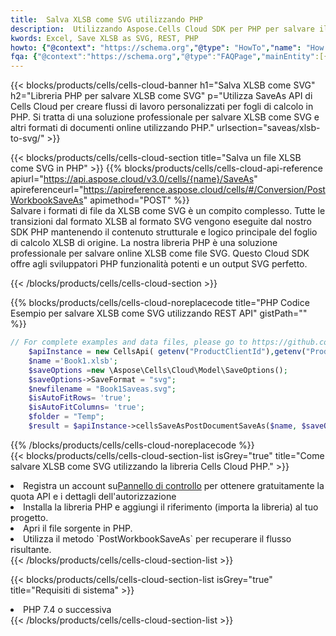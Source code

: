 ```yaml
---
title:  Salva XLSB come SVG utilizzando PHP
description:  Utilizzando Aspose.Cells Cloud SDK per PHP per salvare il file in formato XLSB come file in formato SVG.
kwords: Excel, Save XLSB as SVG, REST, PHP
howto: {"@context": "https://schema.org","@type": "HowTo","name": "How to save XLSB as SVG using the Cells Cloud PHP library.","description": "How to save XLSB as SVG using the Cells Cloud PHP library.","image": {"@type": "ImageObject"},"url": "/php/saveas/xlsb-to-svg/","step": [{ "@type": "HowToStep","name": "How to save XLSB as SVG using the Cells Cloud PHP library. step 1", "image": {"@type": "ImageObject",},"url": "/php/saveas/xlsb-to-svg/","text": "Register an account at <a href='https://dashboard.aspose.cloud/'>Dashboard</a> to get free API quota & authorization details",},{ "@type": "HowToStep","name": "How to save XLSB as SVG using the Cells Cloud PHP library. step 1", "image": {"@type": "ImageObject",},"url": "/php/saveas/xlsb-to-svg/","text": "Install PHP library and add the reference (import the library) to your project.",},{ "@type": "HowToStep","name": "How to save XLSB as SVG using the Cells Cloud PHP library. step 1", "image": {"@type": "ImageObject",},"url": "/php/saveas/xlsb-to-svg/","text": "Open the source file in PHP.",},{ "@type": "HowToStep","name": "How to save XLSB as SVG using the Cells Cloud PHP library. step 1", "image": {"@type": "ImageObject",},"url": "/php/saveas/xlsb-to-svg/","text": "Use the `PostWorkbookSaveAs` method to retrieve the resulting stream.",}, ],"supply": {"@type": "HowToSupply","name": "document"},"tool": [{"@type": "HowToTool","name": "phpstorm, Visual Studio Code, Eclipse"},{"@type": "HowToTool","name": "Aspose Cells"}],"totalTime": "PT6M"}
fqa: {"@context":"https://schema.org","@type":"FAQPage","mainEntity":[{"@type":"Question","name":"Why save file as other formats file in C# using REST API?","acceptedAnswer":{"@type":"Answer","text":"Documents are encoded in many ways, and some files may be incompatible with the software you use. To open and read such files, just save them as appropriate file formats.<br/><ol><li>Install .NET SDK and add the reference (import the library) to your project.</li><li>Open the source file in C# using REST API.</li><li>Call the PostWorkbookSaveAsRequest() method, passing an output filename with required extension.</li><li>Get the result of save as a separate file.</li></ol>"}},{"@type":"Question","name":"What file formats can I save as with your C# library?","acceptedAnswer":{"@type":"Answer","text":"We support a variety of file formats for conversion using .NET library, including XLSX, Excel, xls , PDF, CSV, HTML, Markdown, XML, PNG, JPG, TIFF, Json, TXT and many more."}},{"@type":"Question","name":"What is the maximum allowed file size for conversion using this .NET library?","acceptedAnswer":{"@type":"Answer","text":"There are no file size limits for format conversions using .NET library."}}]}
---
```

{{< blocks/products/cells/cells-cloud-banner h1="Salva XLSB come SVG" h2="Libreria PHP per salvare XLSB come SVG" p="Utilizza SaveAs API di Cells Cloud per creare flussi di lavoro personalizzati per fogli di calcolo in PHP. Si tratta di una soluzione professionale per salvare XLSB come SVG e altri formati di documenti online utilizzando PHP." urlsection="saveas/xlsb-to-svg/" >}}

{{< blocks/products/cells/cells-cloud-section title="Salva un file XLSB come SVG in PHP" >}}
{{% blocks/products/cells/cells-cloud-api-reference apiurl="https://api.aspose.cloud/v3.0/cells/{name}/SaveAs" apireferenceurl="https://apireference.aspose.cloud/cells/#/Conversion/PostWorkbookSaveAs" apimethod="POST" %}}
<br/>
Salvare i formati di file da XLSB come SVG è un compito complesso. Tutte le transizioni dal formato XLSB al formato SVG vengono eseguite dal nostro SDK PHP mantenendo il contenuto strutturale e logico principale del foglio di calcolo XLSB di origine. La nostra libreria PHP è una soluzione professionale per salvare online XLSB come file SVG. Questo Cloud SDK offre agli sviluppatori PHP funzionalità potenti e un output SVG perfetto.

{{< /blocks/products/cells/cells-cloud-section >}}

{{% blocks/products/cells/cells-cloud-noreplacecode title="PHP Codice Esempio per salvare XLSB come SVG utilizzando REST API" gistPath="" %}}
  
```php
// For complete examples and data files, please go to https://github.com/aspose-cells-cloud/aspose-cells-cloud-php/
    $apiInstance = new CellsApi( getenv("ProductClientId"),getenv("ProductClientSecret") );
    $name ='Book1.xlsb';
    $saveOptions =new \Aspose\Cells\Cloud\Model\SaveOptions();
    $saveOptions->SaveFormat = "svg";
    $newfilename = "Book1Saveas.svg";
    $isAutoFitRows= 'true';
    $isAutoFitColumns= 'true';
    $folder = "Temp";
    $result = $apiInstance->cellsSaveAsPostDocumentSaveAs($name, $saveOptions, $newfilename,$isAutoFitRows, $isAutoFitColumns, $folder);
```
  
{{% /blocks/products/cells/cells-cloud-noreplacecode %}}
<br/>
{{< blocks/products/cells/cells-cloud-section-list isGrey="true" title="Come salvare XLSB come SVG utilizzando la libreria Cells Cloud PHP." >}}
<li> Registra un account su<a href="https://dashboard.aspose.cloud/">Pannello di controllo</a> per ottenere gratuitamente la quota API e i dettagli dell'autorizzazione</li>
<li>Installa la libreria PHP e aggiungi il riferimento (importa la libreria) al tuo progetto.</li>
<li>Apri il file sorgente in PHP.</li>
<li>Utilizza il metodo `PostWorkbookSaveAs` per recuperare il flusso risultante.</li>
{{< /blocks/products/cells/cells-cloud-section-list >}}

{{< blocks/products/cells/cells-cloud-section-list isGrey="true" title="Requisiti di sistema" >}}
<li>PHP 7.4 o successiva</li>
{{< /blocks/products/cells/cells-cloud-section-list >}}
